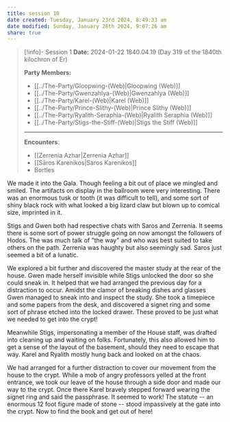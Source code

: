 ```yaml
---
title: session 10
date created: Tuesday, January 23rd 2024, 8:49:33 am
date modified: Sunday, January 28th 2024, 9:07:26 am
share: true
---
```



> [!info]- Session 1 **Date:** 2024-01-22 1840.04.19 (Day 319 of the 1840th kilochron of Er) 
>
> **Party Members:**
> 
> - [[../The-Party/Gloopwing-(Web)|Gloopwing (Web)]]
> - [[../The-Party/Gwenzahlya-(Web)|Gwenzahlya (Web)]]
> - [[../The-Party/Karel-(Web)|Karel (Web)]]
> - [[../The-Party/Prince-Slithy-(Web)|Prince Slithy (Web)]]
> - [[../The-Party/Ryalith-Seraphia-(Web)|Ryalith Seraphia (Web)]]
> - [[../The-Party/Stigs-the-Stiff-(Web)|Stigs the Stiff (Web)]]
> 
> ---
> 
> **Encounters**:
> 
> - [[Zerrenia Azhar|Zerrenia Azhar]] 
> - [[Sāros Karenikos|Saros Karenikos]]
> - Bortles 

We made it into the Gala. Though feeling a bit out of place we mingled and smiled. The artifacts on display in the ballroom were very interesting. There was an enormous tusk or tooth (it was difficult to tell), and some sort of shiny black rock with what looked a big lizard claw but blown up to comical size, imprinted in it. 

Stigs and Gwen both had respective chats with Saros and Zerrenia. It seems there is some sort of power struggle going on now amongst the followers of Hodos. The was much talk of "the way" and who was best suited to take others on the path. Zerrenia was haughty but also seemingly sad. Saros just seemed a bit of a lunatic. 

We explored a bit further and discovered the master study at the rear of the house. Gwen made herself invisible while Stigs unlocked the door so she could sneak in. It helped that we had arranged the previous day for a distraction to occur. Amidst the clamor of breaking dishes and glasses Gwen managed to sneak into and inspect the study. She took a timepiece and some papers from the desk, and discovered a signet ring and some sort of phrase etched into the locked drawer. These proved to be just what we needed to get into the crypt! 

Meanwhile Stigs, impersonating a member of the House staff, was drafted into cleaning up and waiting on folks. Fortunately, this also allowed him to get a sense of the layout of the basement, should they need to escape that way. Karel and Ryalith mostly hung back and looked on at the chaos. 

We had arranged for a further distraction to cover our movement from the house to the crypt. While a mob of angry professors yelled at the front entrance, we took our leave of the house through a side door and made our way to the crypt. Once there Karel bravely stepped forward wearing the signet ring and said the passphrase. It seemed to work! The statute -- an enormous 12 foot figure made of stone -- stood impassively at the gate into the crypt. Now to find the book and get out of here!
